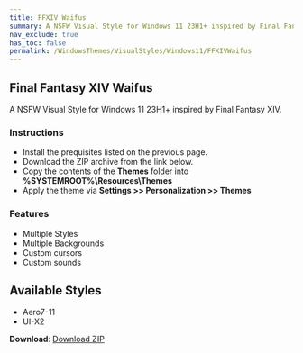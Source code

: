 ```yaml
---
title: FFXIV Waifus
summary: A NSFW Visual Style for Windows 11 23H1+ inspired by Final Fantasy XIV.
nav_exclude: true
has_toc: false
permalink: /WindowsThemes/VisualStyles/Windows11/FFXIVWaifus
---
```


## Final Fantasy XIV Waifus
A NSFW Visual Style for Windows 11 23H1+ inspired by Final Fantasy XIV.

<!-- <img align="center" src="" alt="Preview" /> -->

### Instructions

- Install the prequisites listed on the previous page.
- Download the ZIP archive from the link below.
- Copy the contents of the **Themes** folder into **%SYSTEMROOT%\Resources\Themes**
- Apply the theme via **Settings >> Personalization >> Themes**

### Features

- Multiple Styles
- Multiple Backgrounds
- Custom cursors
- Custom sounds

## Available Styles

- Aero7-11
- UI-X2

**Download**: [Download ZIP](https://gitlab.com/the-back-room/visual-styles/windows-11/nsfw/final-fantasy-xiv-waifus/-/archive/main/final-fantasy-xiv-waifus-main.zip)